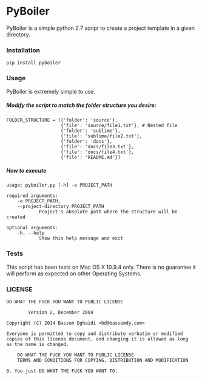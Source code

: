 # PyBoiler
PyBoiler is a simple python 2.7 script to create a project template in a given directory.

### Installation

	pip install pyboiler

### Usage
PyBoiler is extremely simple to use. 

##### Modify the script to match the folder structure you desire:


	FOLDER_STRUCTURE = [{'folder': 'source'}, 
                   		{'file': 'source/file1.txt'}, # Nested file
						{'folder': 'sublime'}, 
						{'file': 'sublime/file2.txt'}, 
						{'folder': 'docs'}, 
						{'file': 'docs/file3.txt'}, 
						{'file': 'docs/file4.txt'},
						{'file': 'README.md'}]

##### How to execute

	usage: pyboiler.py [-h] -o PROJECT_PATH

	required arguments:
  		-o PROJECT_PATH, 
  		--project-directory PROJECT_PATH 
  				Project's absolute path where the structure will be created  		
                        	
    optional arguments:
      	-h, --help 	
      			Show this help message and exit

	
	

### Tests
This script has been tests on Mac OS X 10.9.4 only. There is no guarantee it will perform as expected on other Operating Systems.

### LICENSE

	DO WHAT THE FUCK YOU WANT TO PUBLIC LICENSE

			Version 2, December 2004

	Copyright (C) 2014 Bassem Dghaidi <bd@bassemdy.com>

	Everyone is permitted to copy and distribute verbatim or modified
	copies of this license document, and changing it is allowed as long
	as the name is changed.

		DO WHAT THE FUCK YOU WANT TO PUBLIC LICENSE
		TERMS AND CONDITIONS FOR COPYING, DISTRIBUTION AND MODIFICATION

	0. You just DO WHAT THE FUCK YOU WANT TO.